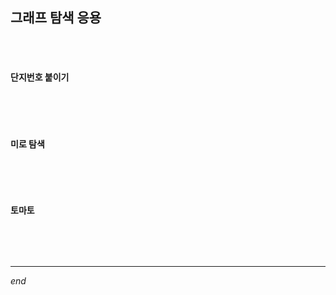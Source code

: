 ## 그래프 탐색 응용

<br>

<br>

#### 단지번호 붙이기

```python

```

<br>

<br>

#### 미로 탐색

```python

```

<br>

<br>

#### 토마토

```python

```

<br>

<br>

---

*end*